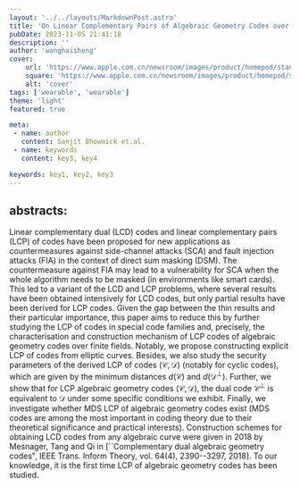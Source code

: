 ```yaml
---
layout: '../../layouts/MarkdownPost.astro'
title: 'On Linear Complementary Pairs of Algebraic Geometry Codes over Finite Fields'
pubDate: 2023-11-05 21:41:18
description: ''
author: 'wanghaisheng'
cover:
    url: 'https://www.apple.com.cn/newsroom/images/product/homepod/standard/Apple-HomePod-hero-230118_big.jpg.large_2x.jpg'
    square: 'https://www.apple.com.cn/newsroom/images/product/homepod/standard/Apple-HomePod-hero-230118_big.jpg.large_2x.jpg'
    alt: 'cover'
tags: ['wearable', 'wearable'] 
theme: 'light'
featured: true

meta:
 - name: author
   content: Sanjit Bhowmick et.al.
 - name: keywords
   content: key3, key4

keywords: key1, key2, key3
---
```

## abstracts:
Linear complementary dual (LCD) codes and linear complementary pairs (LCP) of codes have been proposed for new applications as countermeasures against side-channel attacks (SCA) and fault injection attacks (FIA) in the context of direct sum masking (DSM). The countermeasure against FIA may lead to a vulnerability for SCA when the whole algorithm needs to be masked (in environments like smart cards). This led to a variant of the LCD and LCP problems, where several results have been obtained intensively for LCD codes, but only partial results have been derived for LCP codes. Given the gap between the thin results and their particular importance, this paper aims to reduce this by further studying the LCP of codes in special code families and, precisely, the characterisation and construction mechanism of LCP codes of algebraic geometry codes over finite fields. Notably, we propose constructing explicit LCP of codes from elliptic curves. Besides, we also study the security parameters of the derived LCP of codes $(\mathcal{C}, \mathcal{D})$ (notably for cyclic codes), which are given by the minimum distances $d(\mathcal{C})$ and $d(\mathcal{D}^\perp)$. Further, we show that for LCP algebraic geometry codes $(\mathcal{C},\mathcal{D})$, the dual code $\mathcal{C}^\perp$ is equivalent to $\mathcal{D}$ under some specific conditions we exhibit. Finally, we investigate whether MDS LCP of algebraic geometry codes exist (MDS codes are among the most important in coding theory due to their theoretical significance and practical interests). Construction schemes for obtaining LCD codes from any algebraic curve were given in 2018 by Mesnager, Tang and Qi in [``Complementary dual algebraic geometry codes", IEEE Trans. Inform Theory, vol. 64(4), 2390--3297, 2018]. To our knowledge, it is the first time LCP of algebraic geometry codes has been studied.
